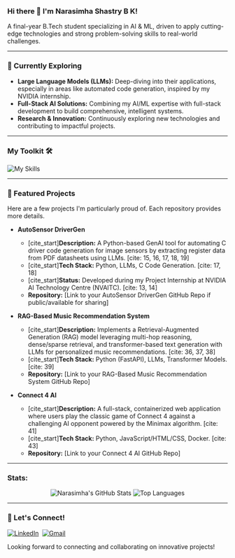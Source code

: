 ### Hi there 👋 I'm Narasimha Shastry B K!

A final-year B.Tech student specializing in AI & ML, driven to apply cutting-edge technologies and strong problem-solving skills to real-world challenges.

---

### 🚀 Currently Exploring

* **Large Language Models (LLMs):** Deep-diving into their applications, especially in areas like automated code generation, inspired by my NVIDIA internship.
* **Full-Stack AI Solutions:** Combining my AI/ML expertise with full-stack development to build comprehensive, intelligent systems.
* **Research & Innovation:** Continuously exploring new technologies and contributing to impactful projects.

---

### My Toolkit 🛠️

<p align="left">
  <img src="https://skillicons.dev/icons?i=python,cpp,js,html,css,react,sql,docker,git,vscode,ai,ml" alt="My Skills" />
</p>

---

### 🌟 Featured Projects

Here are a few projects I'm particularly proud of. Each repository provides more details.

* **AutoSensor DriverGen**
    * [cite_start]**Description:** A Python-based GenAI tool for automating C driver code generation for image sensors by extracting register data from PDF datasheets using LLMs. [cite: 15, 16, 17, 18, 19]
    * [cite_start]**Tech Stack:** Python, LLMs, C Code Generation. [cite: 17, 18]
    * [cite_start]**Status:** Developed during my Project Internship at NVIDIA AI Technology Centre (NVAITC). [cite: 13, 14]
    * **Repository:** [Link to your AutoSensor DriverGen GitHub Repo if public/available for sharing]

* **RAG-Based Music Recommendation System**
    * [cite_start]**Description:** Implements a Retrieval-Augmented Generation (RAG) model leveraging multi-hop reasoning, dense/sparse retrieval, and transformer-based text generation with LLMs for personalized music recommendations. [cite: 36, 37, 38]
    * [cite_start]**Tech Stack:** Python (FastAPI), LLMs, Transformer Models. [cite: 39]
    * **Repository:** [Link to your RAG-Based Music Recommendation System GitHub Repo]

* **Connect 4 AI**
    * [cite_start]**Description:** A full-stack, containerized web application where users play the classic game of Connect 4 against a challenging AI opponent powered by the Minimax algorithm. [cite: 41]
    * [cite_start]**Tech Stack:** Python, JavaScript/HTML/CSS, Docker. [cite: 43]
    * **Repository:** [Link to your Connect 4 AI GitHub Repo]

---

### Stats:

<p align="center">
  <img src="https://github-readme-stats.vercel.app/api?username=NARAsimha654&show_icons=true&theme=radical&hide_border=true&count_private=true" alt="Narasimha's GitHub Stats" />
  <img src="https://github-readme-stats.vercel.app/api/top-langs/?username=NARAsimha654&layout=compact&theme=radical&hide_border=true" alt="Top Languages" />
</p>

---

### 💬 Let's Connect!

<p align="left">
  <a href="https://www.linkedin.com/in/narasimha-shastry-b-k-17936126" target="_blank"><img src="https://img.shields.io/badge/LinkedIn-%230077B5.svg?&style=for-the-badge&logo=linkedin&logoColor=white" alt="LinkedIn" /></a>&nbsp;
  <a href="mailto:snarasimha654@gmail.com"><img src="https://img.shields.io/badge/Gmail-%23D14836.svg?&style=for-the-badge&logo=gmail&logoColor=white" alt="Gmail" /></a>&nbsp;
  </p>

Looking forward to connecting and collaborating on innovative projects!
